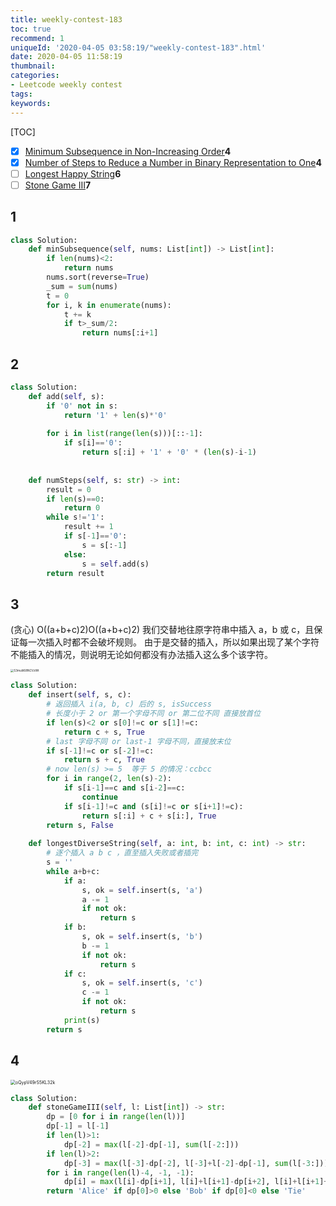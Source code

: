 ```yaml
---
title: weekly-contest-183
toc: true
recommend: 1
uniqueId: '2020-04-05 03:58:19/"weekly-contest-183".html'
date: 2020-04-05 11:58:19
thumbnail:
categories:
- Leetcode weekly contest
tags:
keywords:
---
```


[TOC]

- [x] [Minimum Subsequence in Non-Increasing Order](https://leetcode.com/contest/weekly-contest-183/problems/minimum-subsequence-in-non-increasing-order)**4**
- [x] [Number of Steps to Reduce a Number in Binary Representation to One](https://leetcode.com/contest/weekly-contest-183/problems/number-of-steps-to-reduce-a-number-in-binary-representation-to-one)**4**
- [ ] [Longest Happy String](https://leetcode.com/contest/weekly-contest-183/problems/longest-happy-string)**6**
- [ ] [Stone Game III](https://leetcode.com/contest/weekly-contest-183/problems/stone-game-iii)**7**

<!--more-->



## 1

```python
class Solution:
    def minSubsequence(self, nums: List[int]) -> List[int]:
        if len(nums)<2:
            return nums
        nums.sort(reverse=True)
        _sum = sum(nums)
        t = 0
        for i, k in enumerate(nums):
            t += k
            if t>_sum/2:
                return nums[:i+1]
```

## 2

```python
class Solution:
    def add(self, s):
        if '0' not in s:
            return '1' + len(s)*'0'
        
        for i in list(range(len(s)))[::-1]:
            if s[i]=='0':
                return s[:i] + '1' + '0' * (len(s)-i-1)
        
        
    def numSteps(self, s: str) -> int:
        result = 0
        if len(s)==0:
            return 0
        while s!='1':
            result += 1
            if s[-1]=='0':
                s = s[:-1]
            else:
                s = self.add(s)
        return result
```

## 3

(贪心) O((a+b+c)2)O((a+b+c)2)
我们交替地往原字符串中插入 a，b 或 c，且保证每一次插入时都不会破坏规则。
由于是交替的插入，所以如果出现了某个字符不能插入的情况，则说明无论如何都没有办法插入这么多个该字符。

<img src="https://i.loli.net/2020/04/05/S3muIil68NCVzWt.png" alt="S3muIil68NCVzWt" style="zoom: 33%;" />



```python
class Solution:
    def insert(self, s, c):
        # 返回插入 i(a, b, c) 后的 s, isSuccess
        # 长度小于 2 or 第一个字母不同 or 第二位不同 直接放首位
        if len(s)<2 or s[0]!=c or s[1]!=c:
            return c + s, True
        # last 字母不同 or last-1 字母不同，直接放末位
        if s[-1]!=c or s[-2]!=c:
            return s + c, True
        # now len(s) >= 5  等于 5 的情况：ccbcc
        for i in range(2, len(s)-2):
            if s[i-1]==c and s[i-2]==c:
                continue
            if s[i-1]!=c and (s[i]!=c or s[i+1]!=c):
                return s[:i] + c + s[i:], True
        return s, False
    
    def longestDiverseString(self, a: int, b: int, c: int) -> str:
        # 逐个插入 a b c ，直至插入失败或者插完
        s = ''
        while a+b+c:
            if a:
                s, ok = self.insert(s, 'a')
                a -= 1
                if not ok:
                    return s
            if b:
                s, ok = self.insert(s, 'b')
                b -= 1
                if not ok:
                    return s
            if c:
                s, ok = self.insert(s, 'c')
                c -= 1
                if not ok:
                    return s
            print(s)
        return s
```

## 4

<img src="https://i.loli.net/2020/04/08/oQypV49rS5KL32k.png" alt="oQypV49rS5KL32k" style="zoom:50%;" />

```python
class Solution:
    def stoneGameIII(self, l: List[int]) -> str:
        dp = [0 for i in range(len(l))]
        dp[-1] = l[-1]
        if len(l)>1:
            dp[-2] = max(l[-2]-dp[-1], sum(l[-2:]))
        if len(l)>2:
            dp[-3] = max(l[-3]-dp[-2], l[-3]+l[-2]-dp[-1], sum(l[-3:]))
        for i in range(len(l)-4, -1, -1):
            dp[i] = max(l[i]-dp[i+1], l[i]+l[i+1]-dp[i+2], l[i]+l[i+1]+l[i+2]-dp[i+3])
        return 'Alice' if dp[0]>0 else 'Bob' if dp[0]<0 else 'Tie'
        
```


